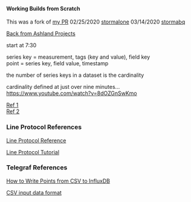 
#### Working Builds from Scratch

This was a fork of [my PR](https://github.com/influxdata/influxdb/commit/4c1e682117de6e90f4fcef66ddee09c26da5821a)
02/25/2020   [stormalone](https://github.com/stormalone/influxdb/tree/remove-tsdb-dependency)
03/14/2020   [stormabq](https://github.com/stormabq/influxdb)

[Back from Ashland Projects](./misc/projects.md)

start at 7:30

series key = measurement, tags (key and value), field key   
point = series key, field value, timestamp   

the number of series keys in a dataset is the cardinality   

cardinality defined at just over nine minutes...   
https://www.youtube.com/watch?v=8dOZGnSwKmo

[Ref 1](./generate/Readme.md)   
[Ref 2](./doc/influx.md)   

### Line Protocol References

[Line Protocol Reference](https://docs.influxdata.com/influxdb/v1.7/write_protocols/line_protocol_reference/)

[Line Protocol Tutorial](https://docs.influxdata.com/influxdb/v1.7/write_protocols/line_protocol_tutorial/)

### Telegraf References

[How to Write Points from CSV to InfluxDB](https://www.influxdata.com/blog/how-to-write-points-from-csv-to-influxdb/)

[CSV input data format](https://docs.influxdata.com/telegraf/v1.11/data_formats/input/csv/)
